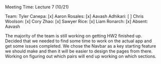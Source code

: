 Meeting Time: Lecture 7 (10/21)

Team: Tyler Canepa: [x] Aaron Rosales: [x] Aavash Adhikari: [ ] Chris Woolson: [x] Cory Zhao: [x] Sawyer Rice: [x] Liam Ronarch: [x]
Absent: Aavash

The majority of the team is still working on getting HW2 finished up. Decided that we needed to find some time to work on the actual app and get some issues completed. We chose the Navbar as a key starting feature we should make and then it will be easier to design the pages from there. Working on figuring out which pairs will end up working on which sections.

